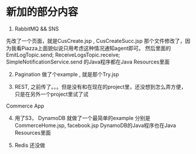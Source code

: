 # 新加的部分内容

1. RabbitMQ && SNS

先改了一个页面，就是CusCreate.jsp , CusCreateSucc.jsp 那个文件修改了，因为我看Piazza上面貌似说只用考虑这种情况通知agent即可。 然后里面的EmitLogTopic.send; ReceiveLogsTopic.receive; SimpleNotificationService.send 的Java程序都在Java Resources里面


2. Pagination 做了个example , 就是那个Try.jsp

3. REST, 之前传了。。。但是没有和在现在的project里，还没想到怎么弄方便，只是在另外一个project里试了试

Commerce App

4. 用了S3， DynamoDB
   就做了一个最简单的example 分别是CommerceHome.jsp, facebook.jsp
   DynamoDB的Java程序也在Java Resources里面

5. Redis 还没做



